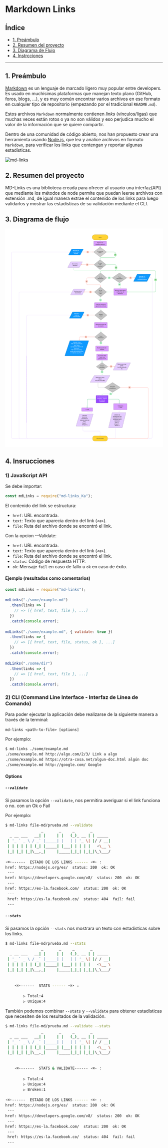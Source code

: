# Markdown Links

## Índice

* [1. Preámbulo](#1-preámbulo)
* [2. Resumen del proyecto](#2-resumen-del-proyecto)
* [3. Diagrama de Flujo](#3-Diagrama-de-flujo)
* [4. Instrcciones](#4-Instrucciones)


***

## 1. Preámbulo

[Markdown](https://es.wikipedia.org/wiki/Markdown) es un lenguaje de marcado
ligero muy popular entre developers. Es usado en muchísimas plataformas que
manejan texto plano (GitHub, foros, blogs, ...), y es muy común
encontrar varios archivos en ese formato en cualquier tipo de repositorio
(empezando por el tradicional `README.md`).

Estos archivos `Markdown` normalmente contienen _links_ (vínculos/ligas) que
muchas veces están rotos o ya no son válidos y eso perjudica mucho el valor de
la información que se quiere compartir.

Dentro de una comunidad de código abierto, nos han propuesto crear una
herramienta usando [Node.js](https://nodejs.org/), que lea y analice archivos
en formato `Markdown`, para verificar los links que contengan y reportar
algunas estadísticas.

![md-links](https://user-images.githubusercontent.com/110297/42118443-b7a5f1f0-7bc8-11e8-96ad-9cc5593715a6.jpg)

## 2. Resumen del proyecto

MD-Links es una biblioteca creada para ofrecer al usuario una interfaz(API) que mediante los métodos de node permite que puedan leerse archivos con extensión .md, de igual manera extrae el contenido de los links para luego validarlos y mostrar las estadisticas de su validación mediante el CLI. 

## 3. Diagrama de flujo


![Diagrama de Flujo](Imagenes/MD-Links.png)

## 4. Insrucciones
### 1) JavaScript API

Se debe importar:
```js
const mdLinks = require("md-links_Ka");
```

El contenido del link se estructura:

* `href`: URL encontrada.
* `text`: Texto que aparecía dentro del link (`<a>`).
* `file`: Ruta del archivo donde se encontró el link.

Con la opcion --Validate:

* `href`: URL encontrada.
* `text`: Texto que aparecía dentro del link (`<a>`).
* `file`: Ruta del archivo donde se encontró el link.
* `status`: Código de respuesta HTTP.
* `ok`: Mensaje `fail` en caso de fallo u `ok` en caso de éxito.

#### Ejemplo (resultados como comentarios)

```js
const mdLinks = require("md-links");

mdLinks("./some/example.md")
  .then(links => {
    // => [{ href, text, file }, ...]
  })
  .catch(console.error);

mdLinks("./some/example.md", { validate: true })
  .then(links => {
    // => [{ href, text, file, status, ok }, ...]
  })
  .catch(console.error);

mdLinks("./some/dir")
  .then(links => {
    // => [{ href, text, file }, ...]
  })
  .catch(console.error);
```

### 2) CLI (Command Line Interface - Interfaz de Línea de Comando)

Para poder ejecutar la aplicación debe realizarse de la siguiente manera a través de la terminal:

`md-links <path-to-file> [options]`

Por ejemplo:

```sh
$ md-links ./some/example.md
./some/example.md http://algo.com/2/3/ Link a algo
./some/example.md https://otra-cosa.net/algun-doc.html algún doc
./some/example.md http://google.com/ Google
```

#### Options

##### `--validate`

Si pasamos la opción `--validate`, nos permitira averiguar si el link funciona o no. con un Ok o Fail

Por ejemplo:

```sh
$ md-links file-md/prueba.md --validate
                _       _     _       _        
  _ __ ___   __| |     | |   (_)_ __ | | _____ 
 | '_ ` _ \ / _` |_____| |   | | '_ \| |/ / __|
 | | | | | | (_| |_____| |___| | | | |   <\__ \
 |_| |_| |_|\__,_|     |_____|_|_| |_|_|\_\___/

⋆⌘⋆------  ESTADO DE LOS LINKS ------ ⋆⌘⋆ :
href: https://nodejs.org/es/  status: 200  ok: OK
 ---
href: https://developers.google.com/v8/  status: 200  ok: OK
 ---
href: https://es-la.facebook.com/  status: 200  ok: OK
 ---
 href: https://es-la.facebook.co/  status: 404  fail: fail
 ---
```

##### `--stats`

Si pasamos la opción `--stats` nos mostrara un texto con estadísticas sobre los links.


```sh
$ md-links file-md/prueba.md --stats
                _       _     _       _        
  _ __ ___   __| |     | |   (_)_ __ | | _____ 
 | '_ ` _ \ / _` |_____| |   | | '_ \| |/ / __|
 | | | | | | (_| |_____| |___| | | | |   <\__ \
 |_| |_| |_|\__,_|     |_____|_|_| |_|_|\_\___/

 
    ⋆⌘⋆------  STATS ------ ⋆⌘⋆ :
    
        ▷ Total:4 
        ▷ Unique:4
```

También podemos combinar `--stats` y `--validate` para obtener estadísticas que necesiten de los resultados de la validación.

```sh
$ md-links file-md/prueba.md --validate --stats
                _       _     _       _        
  _ __ ___   __| |     | |   (_)_ __ | | _____ 
 | '_ ` _ \ / _` |_____| |   | | '_ \| |/ / __|
 | | | | | | (_| |_____| |___| | | | |   <\__ \
 |_| |_| |_|\__,_|     |_____|_|_| |_|_|\_\___/

 
    ⋆⌘⋆------  STATS & VALIDATE------ ⋆⌘⋆ :
    
        ▷ Total:4 
        ▷ Unique:4 
        ▷ Broken:1 

⋆⌘⋆------  ESTADO DE LOS LINKS ------ ⋆⌘⋆ :
href: https://nodejs.org/es/  status: 200  ok: OK
 ---
href: https://developers.google.com/v8/  status: 200  ok: OK
 ---
href: https://es-la.facebook.com/  status: 200  ok: OK
 ---
 href: https://es-la.facebook.co/  status: 404  fail: fail
 ---
```


